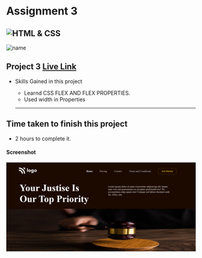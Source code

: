 # Assignment 3
![HTML & CSS](https://img.shields.io/badge/HTML-CSS-orange)
---
![name](https://img.shields.io/badge/Ehraz%20Ahmad-Full%20stack%20developer-green)

## Project 3 [Live Link](https://bucolic-rugelach-d2ed97.netlify.app/)

-   Skills Gained in this project
    -   Learnd CSS FLEX AND FLEX PROPERTIES.
    -   Used width in Properties

    ---

## Time taken to finish this project

-   2 hours to complete it.

#### Screenshot

![Desktop](./live-class-project-3/Project3.png)